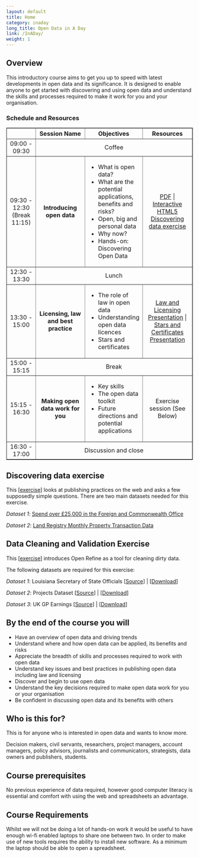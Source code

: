 ```yaml
---
layout: default
title: Home
category: inaday
long_title: Open Data in A Day
link: /InADay/
weight: 1
---
```


## Overview

This introductory course aims to get you up to speed with latest developments in open data and its significance. It is designed to enable anyone to get started with discovering and using open data and understand the skills and processes required to make it work for you and your organisation.

### Schedule and Resources

<div align="center">
<table border="1" cellpadding="1" cellspacing="1" class="table" style="width:100%">
<thead>
<tr>
	<th scope="col" style="width:16%;">&nbsp;</th>
	<th scope="col" style="width:28%; text-align: center;">Session Name</th>
	<th scope="col" style="width:28%; text-align: center;">Objectives</th>
	<th scope="col" style="width:28%; text-align: center;">Resources</th>
</tr>
</thead>
<tbody>
<tr>
	<td style="text-align: center; vertical-align: middle;">09:00 - 09:30</td>
	<td colspan="3" style="text-align: center;">Coffee</td>
</tr>
<tr>
	<td style="text-align: center; vertical-align: middle;">09:30 - 12:30 (Break 11:15)</td>
	<td style="text-align: center; vertical-align: middle;"><strong>Introducing open data</strong></td>
	<td>
	    <ul>
		<li>What is open data?</li>
		<li>What are the potential applications, benefits and risks?</li>
		<li>Open, big and personal data</li>
		<li>Why now?</li>
		<li>Hands-on: Discovering Open Data</li>
	    </ul>
	</td>
	<td style="text-align: center; vertical-align: middle;"><a href="/resources/Introducing_Open_Data.pdf">PDF</a> | <a href="http://theodi.github.io/presentations/training_OneDay_Intro.html">Interactive HTML5</a><br/>
	<a href="/resources/Discovering_Open_Data_Exercise.pdf">Discovering data exercise</a>
	</td>
</tr>
<!--
<tr>
	<td  style="text-align: center; vertical-align: middle;">10:45 - 11:00</td>
	<td colspan="3" style="text-align: center;">Break</td>
</tr>
<tr>
	<td style="text-align: center; vertical-align: middle;">11:00 - 12:30</td>
	<td style="text-align: center; vertical-align: middle;"><strong>Publishing your data</strong></td>
	<td>
	    <ul>
		<li>The language of open data, formats and machine readability</li>
		<li>Discovering open data</li>
	    </ul>
	</td>
	<td style="text-align: center; vertical-align: middle;"><a href="/resources/Publishing_Your_Data.pdf">Formats for open data publishing</a> | <a href="/resources/Data_Publication_Platforms.pdf">Open data platforms</a> | <a href="/resources/Discovering_Open_Data_Exercise.pdf">Exercise</a></td>
</tr>-->
<tr>
	<td style="text-align: center; vertical-align: middle;">12:30 - 13:30</td>
	<td colspan="3" style="text-align: center;">Lunch</td>
</tr>
<tr>
	<td style="text-align: center; vertical-align: middle;">13:30 - 15:00</td>
	<td style="text-align: center; vertical-align: middle;"><strong>Licensing, law and best practice</strong></td>
	<td>
	    <ul>
		<li>The role of law in open data</li>
		<li>Understanding open data licences</li>
		<li>Stars and certificates</li>
	    </ul>
	</td>
	<td style="text-align: center; vertical-align: middle;"><a href="/resources/law_and_licensing.pdf">Law and Licensing Presentation</a> | <a href="/resources/Ensuring_Data_Quality.pdf">Stars and Certificates Presentation</a></td>
</tr>
<tr>
	<td style="text-align: center; vertical-align: middle;">15:00 - 15:15</td>
	<td colspan="3" style="text-align: center;">Break</td>
</tr>
<tr>
	<td style="text-align: center; vertical-align: middle;">15:15 - 16:30</td>
	<td style="text-align: center; vertical-align: middle;"><strong>Making open data work for you</strong></td>
	<td>
	    <ul>
		<li>Key skills</li>
		<li>The open data toolkit</li>
		<li>Future directions and potential applications</li>
	    </ul>
	</td>
	<td style="text-align: center; vertical-align: middle;">
		<!--<a href="/resources/Skills_and_Tools.pdf">Presentation</a>-->
		Exercise session (See Below)
	</td>
</tr>
<tr>
	<td  style="text-align: center; vertical-align: middle;">16:30 - 17:00</td>
	<td colspan="3" style="text-align: center;">Discussion and close</td>
</tr>
</tbody>
</table>
</div>

## Discovering data exercise

This \[[exercise](/resources/Discovering_Open_Data_Exercise.pdf)\] looks at publishing practices on the web and asks a few supposedly simple questions. There are two main datasets needed for this exercise. 

*Dataset 1*: [Spend over £25,000 in the Foreign and Commonwealth Office](http://data.gov.uk/dataset/financial-transactions-data-fco
)

*Dataset 2*: [Land Registry Monthly Property Transaction Data](http://data.gov.uk/dataset/monthly-land-registry-property-transaction-data)

## Data Cleaning and Validation Exercise

This \[[exercise](/resources/Cleaning_Exercise.pdf)\] introduces Open Refine as a tool for cleaning dirty data. 

The following datasets are required for this exercise:

*Dataset 1*: Louisiana Secretary of State Officials \[[Source](http://www.sos.la.gov/tabid/136/default.aspx)\] | \[[Download](/resources/dataset1.xls)\] 
 
*Dataset 2*: Projects Dataset \[[Source](https://www.itdashboard.gov/data_feeds)\] | \[[Download](/resources/dataset2.csv)\] 
 
*Dataset 3*: UK GP Earnings \[[Source](http://data.gov.uk/dataset/gp-earnings-and-expenses-2009-10)\] | \[[Download](/resources/dataset3.csv)\] 
 
## By the end of the course you will 

* Have an overview of open data and driving trends
* Understand where and how open data can be applied, its benefits and risks
* Appreciate the breadth of skills and processes required to work with open data
* Understand key issues and best practices in publishing open data including law and licensing
* Discover and begin to use open data
* Understand the key decisions required to make open data work for you or your organisation
* Be confident in discussing open data and its benefits with others

## Who is this for? 

This is for anyone who is interested in open data and wants to know more. 

Decision makers, civil servants, researchers, project managers, account managers, policy advisors, journalists and communicators, strategists, data owners and publishers, students.

## Course prerequisites 

No previous experience of data required, however good computer literacy is essential and comfort with using the web and spreadsheets an advantage.

## Course Requirements 

Whilst we will not be doing a lot of hands-on work it would be useful to have enough wi-fi enabled laptops to share one between two. In order to make use of new tools requires the ability to install new software. As a minimum the laptop should be able to open a spreadsheet.
